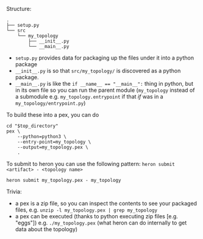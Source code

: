 Structure:
```
.
├── setup.py
└── src
    └── my_topology
        ├── __init__.py
        └── __main__.py
```
 * `setup.py` provides data for packaging up the files under it into a python package
 * `__init__.py` is so that `src/my_topology/` is discovered as a python package.
 * `__main__.py` is like the `if __name__ == "__main__":` thing in python, but in its own file so you can run the parent module (`my_topology` instead of a submodule e.g. `my_topology.entrypoint` if that _if_ was in a `my_topology/entrypoint.py`)

To build these into a pex, you can do
```shell
cd "$top_directory"
pex \
    --python=python3 \
    --entry-point=my_topology \
    --output=my_topology.pex \
    .
```
To submit to heron you can use the following pattern: `heron submit <artifact> - <topology name>`
```
heron submit my_topology.pex - my_topology
```

Trivia:
 * a pex is a zip file, so you can inspect the contents to see your packaged files, e.g. `unzip -l my_topology.pex | grep my_topology`
 * a pex can be executed (thanks to python executing zip files [e.g. "eggs"]) e.g. `./my_topology.pex` (what heron can do internally to get data about the topology)
